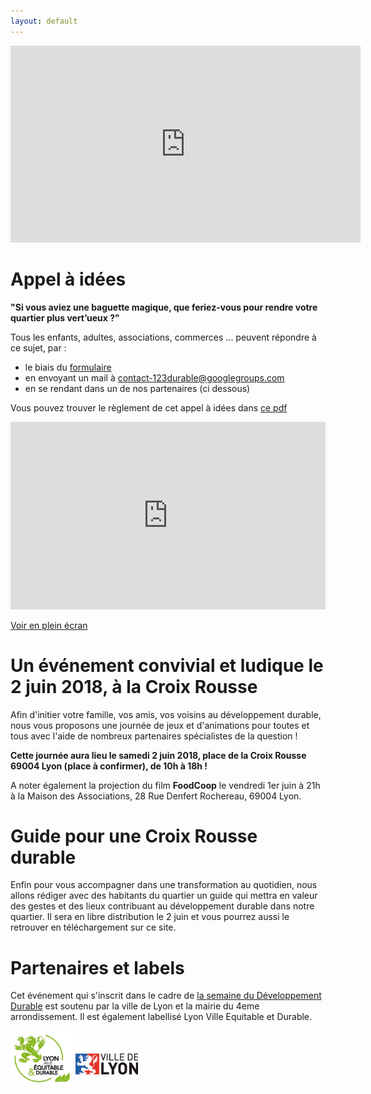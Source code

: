 ```yaml
---
layout: default
---
```

<iframe width="560" height="315" src="https://www.youtube.com/embed/iNkfXaI04ZA" frameborder="0" allow="autoplay; encrypted-media" allowfullscreen></iframe>

# [](#header-1) Appel à idées

**"Si vous aviez une baguette magique, que feriez-vous pour rendre votre quartier plus vert’ueux ?"**

Tous les enfants, adultes, associations, commerces ... peuvent répondre à ce sujet, par : 

* le biais du [formulaire](https://framaforms.org/appel-a-idees-vertueuses-1518976327)
* en envoyant un mail à contact-123durable@googlegroups.com 
* en se rendant dans un de nos partenaires (ci dessous)

Vous pouvez trouver le règlement de cet appel à idées dans [ce pdf](documents/Reglement_Appel_Idee.pdf)

<iframe width="100%" height="300px" frameBorder="0" src="https://umap.openstreetmap.fr/fr/map/123durable-partenaire-appel-a-idee_212938?scaleControl=false&miniMap=false&scrollWheelZoom=false&zoomControl=true&allowEdit=false&moreControl=true&searchControl=null&tilelayersControl=null&embedControl=null&datalayersControl=true&onLoadPanel=undefined&captionBar=false"></iframe><p><a href="https://umap.openstreetmap.fr/fr/map/123durable-partenaire-appel-a-idee_212938">Voir en plein écran</a></p>

# [](#header-2) Un événement convivial et ludique le 2 juin 2018, à la Croix Rousse

Afin d'initier votre famille, vos amis, vos voisins au développement durable, nous vous proposons une journée de jeux et d'animations pour toutes et tous avec l'aide de nombreux partenaires spécialistes de la question !

**Cette journée aura lieu le samedi 2 juin 2018, place de la Croix Rousse 69004 Lyon (place à confirmer), de 10h à 18h !** 

A noter également la projection du film **FoodCoop** le vendredi 1er juin à 21h à la Maison des Associations, 28 Rue Denfert Rochereau, 69004 Lyon.

# [](#header-3)Guide pour une Croix Rousse durable 

Enfin pour vous accompagner dans une transformation au quotidien, nous allons rédiger avec des habitants du quartier un guide qui mettra en valeur des gestes et des lieux contribuant au développement durable dans notre quartier. Il sera en libre distribution le 2 juin et vous pourrez aussi le retrouver en téléchargement sur ce site.

# [](#header-3)Partenaires et labels

Cet événement qui s'inscrit dans le cadre de [la semaine du Développement Durable](http://evenements.developpement-durable.gouv.fr/campagnes/sedd2018/presentation-semaine-europeenne-du-developpement-durable) est soutenu par la ville de Lyon et la mairie du 4eme arrondissement. 
Il est également labellisé Lyon Ville Equitable et Durable.

<a  href="https://www.lyon.fr/economie/economie-sociale-et-solidaire/le-label-lyon-ville-equitable-et-durable"><img src="documents/LVED.jpg" alt="LVED" style="width: 100px;"/></a>
<a  href="https://www.lyon.fr/actualite/conseils-de-quartier/apicq-2018-cest-parti"><img src="documents/VilleDeLyon.jpg" alt="Ville de Lyon" style="width: 100px;"/></a>
